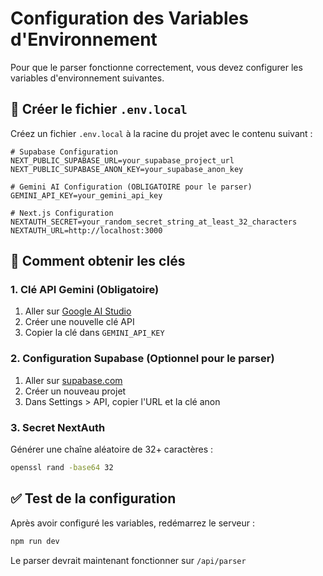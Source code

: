 # Configuration des Variables d'Environnement

Pour que le parser fonctionne correctement, vous devez configurer les variables d'environnement suivantes.

## 📁 Créer le fichier `.env.local`

Créez un fichier `.env.local` à la racine du projet avec le contenu suivant :

```env
# Supabase Configuration
NEXT_PUBLIC_SUPABASE_URL=your_supabase_project_url
NEXT_PUBLIC_SUPABASE_ANON_KEY=your_supabase_anon_key

# Gemini AI Configuration (OBLIGATOIRE pour le parser)
GEMINI_API_KEY=your_gemini_api_key

# Next.js Configuration
NEXTAUTH_SECRET=your_random_secret_string_at_least_32_characters
NEXTAUTH_URL=http://localhost:3000
```

## 🔑 Comment obtenir les clés

### 1. Clé API Gemini (Obligatoire)
1. Aller sur [Google AI Studio](https://makersuite.google.com/app/apikey)
2. Créer une nouvelle clé API
3. Copier la clé dans `GEMINI_API_KEY`

### 2. Configuration Supabase (Optionnel pour le parser)
1. Aller sur [supabase.com](https://supabase.com)
2. Créer un nouveau projet
3. Dans Settings > API, copier l'URL et la clé anon

### 3. Secret NextAuth
Générer une chaîne aléatoire de 32+ caractères :
```bash
openssl rand -base64 32
```

## ✅ Test de la configuration

Après avoir configuré les variables, redémarrez le serveur :
```bash
npm run dev
```

Le parser devrait maintenant fonctionner sur `/api/parser` 
